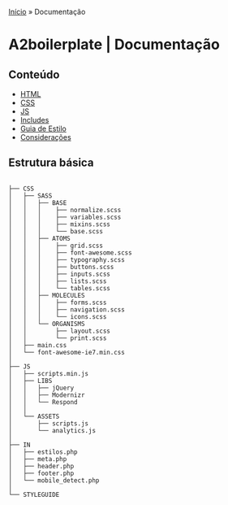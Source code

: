 [Início](../../../) » Documentação

# A2boilerplate | Documentação

## Conteúdo

* [HTML](html.md)
* [CSS](css.md)
* [JS](js.md)
* [Includes](includes.md)
* [Guia de Estilo](styleguide.md)
* [Considerações](outros.md)

## Estrutura básica

```

├── CSS
│   ├── SASS
│   │   ├── BASE
│   │   │    ├── normalize.scss
│   │   │    ├── variables.scss
│   │   │    ├── mixins.scss
│   │   │    └── base.scss
│   │   ├── ATOMS
│   │   │    ├── grid.scss
│   │   │    ├── font-awesome.scss
│   │   │    ├── typography.scss
│   │   │    ├── buttons.scss
│   │   │    ├── inputs.scss
│   │   │    ├── lists.scss
│   │   │    └── tables.scss
│   │   ├── MOLECULES
│   │   │    ├── forms.scss
│   │   │    ├── navigation.scss
│   │   │    └── icons.scss
│   │   └── ORGANISMS
│   │        ├── layout.scss
│   │        └── print.scss
│   ├── main.css
│   └── font-awesome-ie7.min.css
│
├── JS
│   ├── scripts.min.js
│   ├── LIBS
│   │   ├── jQuery
│   │   ├── Modernizr
│	│	└── Respond
│   │
│   └── ASSETS
│       ├── scripts.js
│		└── analytics.js
│
├── IN
│   ├── estilos.php
│   ├── meta.php
│   ├── header.php
│   ├── footer.php
│   └── mobile_detect.php
│
└── STYLEGUIDE

```

